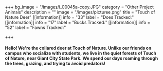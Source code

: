 +++
bg_image = "/images/i_00045a-copy.JPG"
category = "Other Project Animals"
description = ""
image = "/images/picturee.png"
title = "Touch of Nature Deer"
[[information]]
info = "33"
label = "Does Tracked:"
[[information]]
info = "17"
label = "Bucks Tracked:"
[[information]]
info = "52"
label = "Fawns Tracked:"

+++
#### Hello! We're the collared deer at Touch of Nature. Unlike our friends on campus who socialize with students, we live in the quiet forests of Touch of Nature, near Giant City State Park. We spend our days roaming through the trees, grazing, and trying to avoid predators!
